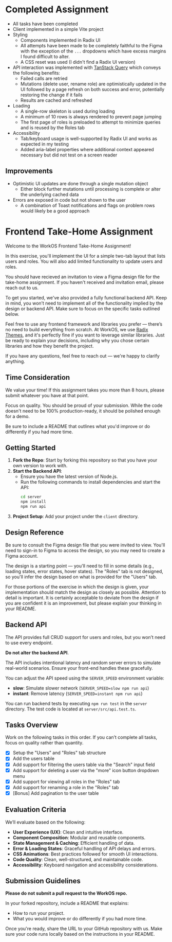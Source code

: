 # Completed Assignment

- All tasks have been completed
- Client implemented in a simple Vite project
- Styling
  - Components implemented in Radix UI
  - All attempts have been made to be completely faithful to the Figma with the exception of the `...` dropdowns which have excess margins I found difficult to alter.
  - A CSS reset was used (I didn't find a Radix UI version)
- API interaction was implemented with [TanStack Query](https://tanstack.com/query/v5) which conveys the following benefits:
  - Failed calls are retried
  - Mutations (delete user, rename role) are optimistically updated in the UI followed by a page refresh on both success and error, potentially restoring the change if it fails
  - Results are cached and refreshed
- Loading
  - A single-row skeleton is used during loading
  - A minimum of 10 rows is always rendered to prevent page jumping
  - The first page of roles is preloaded to attempt to minimize queries and is reused by the Roles tab
- Accessibility
  - Tab/keyboard usage is well-supported by Radix UI and works as expected in my testing
  - Added aria-label properties where additional context appeared necessary but did not test on a screen reader

## Improvements

- Optimistic UI updates are done through a single mutation object
  - Either block further mutations until processing is complete or alter the underlying cached data
- Errors are exposed in code but not shown to the user
  - A combination of Toast notifications and flags on problem rows would likely be a good approach

# Frontend Take-Home Assignment

Welcome to the WorkOS Frontend Take-Home Assignment!

In this exercise, you'll implement the UI for a simple two-tab layout that lists users and roles. You will also add limited functionality to update users and roles.

You should have recieved an invitation to view a Figma design file for the take-home assignment. If you haven't received and invitation email, please reach out to us.

To get you started, we've also provided a fully functional backend API. Keep in mind, you won’t need to implement all of the functionality implied by the design or backend API. Make sure to focus on the specific tasks outlined below.

Feel free to use any frontend framework and libraries you prefer — there’s no need to build everything from scratch. At WorkOS, we use [Radix Themes](https://www.radix-ui.com/), and it's perfectly fine if you want to leverage similar libraries. Just be ready to explain your decisions, including why you chose certain libraries and how they benefit the project.

If you have any questions, feel free to reach out — we're happy to clarify anything.

## Time Consideration

We value your time! If this assignment takes you more than 8 hours, please submit whatever you have at that point.

Focus on quality. You should be proud of your submission. While the code doesn't need to be 100% production-ready, it should be polished enough for a demo.

Be sure to include a README that outlines what you'd improve or do differently if you had more time.

## Getting Started

1. **Fork the Repo**: Start by forking this repository so that you have your own version to work with.
2. **Start the Backend API**:
   - Ensure you have the latest version of Node.js.
   - Run the following commands to install dependencies and start the API:
     ```bash
     cd server
     npm install
     npm run api
     ```
3. **Project Setup**: Add your project under the `client` directory.

## Design Reference

Be sure to consult the Figma design file that you were invited to view. You'll need to sign-in to Figma to access the design, so you may need to create a Figma account.

The design is a starting point — you'll need to fill in some details (e.g., loading states, error states, hover states). The "Roles" tab is not designed, so you'll infer the design based on what is provided for the "Users" tab.

For those portions of the exercise in which the design is given, your implementation should match the design as closely as possible. Attention to detail is important. It is certainly acceptable to deviate from the design if you are confident it is an improvement, but please explain your thinking in your README.

## Backend API

The API provides full CRUD support for users and roles, but you won’t need to use every endpoint.

**Do not alter the backend API**.

The API includes intentional latency and random server errors to simulate real-world scenarios. Ensure your front-end handles these gracefully.

You can adjust the API speed using the `SERVER_SPEED` environment variable:

- **slow**: Simulate slower network (`SERVER_SPEED=slow npm run api`)
- **instant**: Remove latency (`SERVER_SPEED=instant npm run api`)

You can run backend tests by executing `npm run test` in the `server` directory. The test code is located at `server/src/api.test.ts`.

## Tasks Overview

Work on the following tasks in this order. If you can’t complete all tasks, focus on quality rather than quantity.

- [x] Setup the "Users" and "Roles" tab structure
- [x] Add the users table
- [x] Add support for filtering the users table via the "Search" input field
- [x] Add support for deleting a user via the "more" icon button dropdown menu
- [x] Add support for viewing all roles in the "Roles" tab
- [x] Add support for renaming a role in the "Roles" tab
- [x] [Bonus] Add pagination to the user table

## Evaluation Criteria

We’ll evaluate based on the following:

- **User Experience (UX)**: Clean and intuitive interface.
- **Component Composition**: Modular and reusable components.
- **State Management & Caching**: Efficient handling of data.
- **Error & Loading States**: Graceful handling of API delays and errors.
- **CSS Animations**: Best practices followed for smooth UI interactions.
- **Code Quality**: Clean, well-structured, and maintainable code.
- **Accessibility**: Keyboard navigation and accessibility considerations.

## Submission Guidelines

**Please do not submit a pull request to the WorkOS repo.**

In your forked repository, include a README that explains:

- How to run your project.
- What you would improve or do differently if you had more time.

Once you're ready, share the URL to your GitHub repository with us. Make sure your code runs locally based on the instructions in your README.
